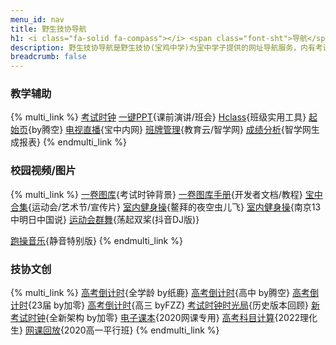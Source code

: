 ```yaml
---
menu_id: nav
title: 野生技协导航
h1: <i class="fa-solid fa-compass"></i> <span class="font-sht">导航</span>
description: 野生技协导航是野生技协(宝鸡中学)为宝中学子提供的网址导航服务，内有考试时钟、一卷图库、高考倒计时等实用服务。
breadcrumb: false
---
```


<style>@media(min-width: 667px){.only-in-mobile{display:none!important}}</style>

<center class="only-in-mobile">
<a href="/blog/">点击访问野生技协博客</a>
</center>

### <i class="fa-solid fa-chalkboard-user"></i> 教学辅助

{% multi_link %}
[<i class="fa-solid fa-clock"></i>考试时钟](https://exam.thisis.host)
[<i class="fa-solid fa-file-powerpoint"></i>一键PPT](/slide){课前演讲/班会}
[<i class="fa-solid fa-rocket"></i>Hclass](https://hclass.thisis.host){班级实用工具}
[<i class="fa-solid fa-paper-plane"></i>起始页](https://start.thisis.host){by腾空}
[<i class="fa-solid fa-video"></i></i>电视直播](http://172.29.29.30){宝中内网}
[<i class="fa-solid fa-mobile-screen"></i>班牌管理](https://bjsbjzx.jyyun.com/){教育云/智学网}
[<i class="fa-solid fa-table-list"></i>成绩分析](http://little-star.ys168.com/){智学网生成报表}
{% endmulti_link %}

### <i class="fa-solid fa-photo-film"></i> 校园视频/图片

{% multi_link %}
[<i class="fa-solid fa-images"></i>一卷图库](https://img.tg/album/54wL){考试时钟背景}
[<i class="fa-solid fa-file-lines"></i>一卷图库手册](/monoroll/){开发者文档/教程}
[<i class="fa-solid fa-film"></i>宝中合集](https://space.bilibili.com/11002395/channel/collectiondetail?sid=83933){运动会/艺术节/宣传片}
[<i class="fa-solid fa-people-group"></i>室内健身操](https://mp.weixin.qq.com/s/61Voi3s4tFtAup2-eOg1Lg){鳌拜的夜空虫儿飞}
[<i class="fa-solid fa-people-line"></i>室内健身操](https://bilibili.com/av78300131){南京13中明日中国说}
[<i class="fa-solid fa-person-falling"></i>运动会群舞](https://bilibili.com/av463225141){荡起双桨(抖音DJ版)}
<!-- 荡起双桨现场版：https://www.bilibili.com/video/BV1Eq4y1Z7jr/?t=1640 -->
[<i class="fa-solid fa-person-running"></i>跑操音乐</a>](javascript:this.innerText='▶正在播放…'){静音特别版}
{% endmulti_link %}

### <i class="fa-solid fa-toolbox"></i> 技协文创

{% multi_link %}
[<i class="fa-solid fa-hourglass-start"></i>高考倒计时](/gkdjs/){全学龄 by纸鹿}
[<i class="fa-solid fa-hourglass-half"></i>高考倒计时](https://hclass.thisis.host/timers/countDown.html){高中 by腾空}
[<i class="fa-solid fa-hourglass-end"></i>高考倒计时](https://11.thisis.host/){23届 by加零}
[<i class="fa-regular fa-hourglass"></i>高考倒计时](https://fzz.thisis.host/){高三 byFZZ}
[<i class="fa-regular fa-file-zipper"></i>考试时钟时光局](https://examined.thisis.host){历史版本回顾}
[<i class="fa-regular fa-clock"></i>新考试时钟](https://e.thisis.host/){全新架构 by加零}
[<i class="fa-solid fa-book"></i>电子课本](/ebook/){2020网课专用}
[<i class="fa-solid fa-calculator"></i>高考科目计算](/gkzh/){2022理化生}
[<i class="fa-solid fa-file-video"></i>网课回放](/2020wk/){2020高一平行班}
{% endmulti_link %}
